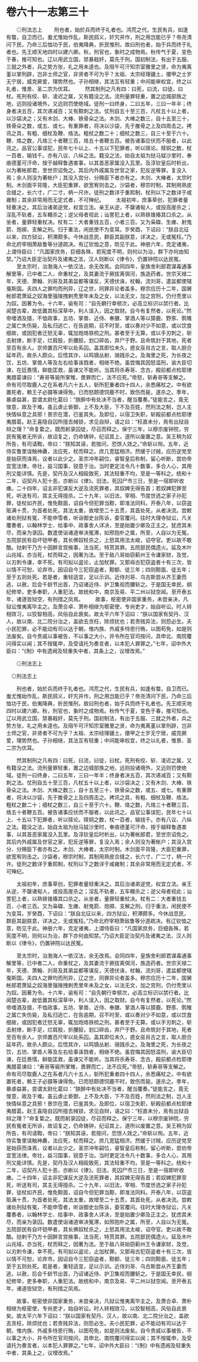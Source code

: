 # 卷六十一志第三十

　　◎刑法志上 　　刑也者，始於兵而终于礼者也。鸿荒之代，生民有兵，如逢有螫，自卫而已。蚩尤惟始作乱，斯民鸱义，奸宄并作，刑之用岂能已乎？帝尧清问下民，乃命三后恤功于民，伯夷降典，折民惟刑，故曰刑也者，始于兵而终于礼者也。先王顺天地四时以建六卿。秋，刑官也，象时之成物焉。秋传气于夏，变色于春，推可知也。辽以用武立国，禁暴戢奸，莫先于刑。国初制法，有出于五服、三就之外者，兵之势方张，礼之用未遑也。及阻午可汗知宗室雅里之贤，命为夷离堇以掌刑辟，岂非士师之官，非贤者不可为乎？太祖、太宗经理疆土，擐甲之士岁无宁居，威克厥爱，理势然也。子孙相继，其法互有轻重；中间能审权宜，终之以礼者，惟景、圣二宗为优耳。 　　然其制刑之凡有四：曰死，曰流，曰徒，曰杖。死刑有绞、斩、凌迟之属，又有籍没之法。流刑量罪轻重，置之边城部族之地，远则投诸境外，又远则罚使绝域。徒刑一曰终身，二曰五年，三曰一年半；终身者决五百，其次递减百；又有黥刺之法。仗刑自五十至三百，凡杖五十以上者，以沙袋决之；又有木剑、大棒、铁骨朵之法。木剑、大棒之数三，自十五至三十，铁骨朵之数，或五、或七。有重罪者，将决以沙袋，先于脽骨之上及四周击之。拷讯之具，有粗、细杖及鞭、烙法。粗杖之数二十；细杖之数三，自三十至于六十。鞭、烙之数，凡烙三十者鞭三百，烙五十者鞭五百。被告诸事应伏而不服者，以此讯之。品官公事误犯，民年七十以上、十五以下犯罪者，听以赎论。赎铜之数，杖一百者，输钱千。亦有八议、八纵之法。籍没之法，始自太祖为挞马狘沙里时，奉痕德堇可汗命，按于越释鲁遇害事，以其首恶家属没入瓦里。及淳钦皇后时析出，以为著帐郎君，至世宗诏免之。其后内外戚属及世官之家，犯反逆等罪，复没入焉；余人则没为著帐户；其没入宫分、分赐臣下者亦有之。木剑、大棒者，太宗时制。木剑面平背隆，大臣犯重罪，欲宽宥则击之。沙袋者，穆宗时制，其制用熟皮合缝之，长六寸，广二寸，柄一尺许。徒刑之数详于重熙制，杖刑以下之数详于咸雍制；其余非常用而无定式者，不可殚纪。 　　太祖初年，庶事草创，犯罪者量轻重决之。其后治诸弟逆党，权宜立法。亲王从逆，不罄诸甸人，或投高崖杀之；淫乱不轨者，五车轘杀之；逆父母者视此；讪詈犯上者，以熟铁锥摏其口杀之。从坐者，量罪轻重杖决。杖有二：大者重钱五百，小者三百。又为枭磔、生瘗、射鬼箭、炮掷、支解之刑。归于重法，闲民使不为变耳。岁癸酉，下诏曰：“朕自北征以来，四方狱讼，积滞颇多。今休战息民，群臣其副朕意，详决之，无或冤枉。”乃命北府宰相萧敌鲁等分道疏决。有辽钦恤之意，昉见于此。神册六年，克定诸夷，上谓侍臣曰：“凡国家庶务，巨细各殊，若宪度不明，则何以为治，群下亦何由知禁。”乃诏大臣定治契丹及诸夷之法，汉人则断以《律令》，仍置钟院以达民冤。 　　至太宗时，治渤海人一依汉法，余无改焉。会同四年，皇族舍利郎君谋毒通事解里等，已中者二人，命重杖之，及其妻流于厥拔离弭河，族造药者。世宗天禄二年，天德、萧翰、刘哥及其弟盆都等谋反，天德伏诛，杖翰，流刘哥，遣盆都使辖戛斯国。夫四人之罪均而刑异，辽之世，同罪异论者盖多。穆宗应历十二年，国舅帐郎君萧延之奴海里强陵拽剌秃里年未及之女，以法无文，加之宫刑，仍付秃里以为奴。因著为令。十六年，谕有司：“自先朝行幸顿次，必高立标识以禁行者。比闻楚古辈，故低置其标深草中，利人误入，因之取财。自今有复然者，以死论。”然帝嗜酒及猎，不恤政事，五坊、掌兽、近侍、奉膳、掌酒人等以獐鹿、野豕、鹘雉之属亡失伤毙，及私归逃亡，在告逾期，召不时至，或以奏对少不如意，或以饮食细故，或因犯者迁怒无辜，辄加炮烙铁梳之刑。甚者至于无算。或以手刃刺之，斩击射燎，断手足，烂肩股，折腰胫，划口碎齿，弃尸于野。且命筑封于其地，死者至百有余人。京师置百尺牢以处系囚。盖其即位未久，惑女巫肖古之言，取人胆合延年药，故杀人颇众。后悟其诈，以鸣镝丛射、骑践杀之。及海里之死，为长夜之饮，五坊、掌兽人等及左右给事诛戮者，相继不绝。虽尝悔其因怒滥刑，谕大臣切谏，在廷畏懦，鲜能匡救，虽谏又不能听。当其将杀寿哥、念古，殿前都点检耶律夷腊葛谏曰：“寿哥等毙所掌雉，畏罪而亡，法不应死。”帝怒，斩寿哥等支解之。命有司尽取鹿人之在系者凡六十五人，斩所犯重者四十四人，余悉痛杖之。中有欲置死者，赖王子必摄等谏得免。已而怒颇德饲鹿不时，致伤而毙，遂杀之。季年，暴虐益甚，尝谓太尉化葛曰：“朕醉中有处决不当者，醒当覆奏。”徒能言之，竟无悛意，故及于难。虽云虐止亵御，上不及大臣，下不及百姓，然刑法之制，岂人主快情纵意之具邪！景宗在潜，已鉴其失。及即位，以宿卫失职，斩殿前都点检耶律夷腊葛。赵王喜隐自囚所擅去械锁，求见自辩，语之曰：“枉直未分，焉有出狱自辩之理？”命复絷之。既而躬录囚徒，尽召而释之。保宁三年，以穆宗废钟院，穷民有冤者无所诉，故诏复之，仍命铸钟，纪诏其上，道所以废置之意。吴王稍为奴所告，有司请鞫，帝曰：“朕知其诬，若按问，恐馀人效之。”命斩以徇。五年，近侍实鲁里误触神纛，法应死，杖而释之。庶几宽猛相济。然缓于讨贼，应历逆党至是始获而诛焉，议者以此少之。圣宗冲年嗣位，睿智皇后称制，留心听断，尝劝帝宜宽法律。帝壮，益习国事，锐意于治。当时更定法令凡十数事，多合人心，其用刑又能详慎。先是，契丹及汉人相殴致死，其法轻重不均，至是一等科之。统和十二年，诏契丹人犯十恶，亦断以《律》。旧法，死囚尸市三日，至是一宿即听收瘗。二十四年，诏主非犯谋反大逆及流死罪者，其奴婢无得告首；若奴婢犯罪至死，听送有司，其主无得擅杀。二十九年，以旧法，宰相、节度世选之家子孙犯罪，徒杖如齐民，惟免黥面，诏自今但犯罪当黥，即准法同科。开泰八年，以窃盗赃满十贯，为首者处死，其法太重，故增至二十五贯，其首处死，从者决流。尝敕诸处刑狱有冤，不能申雪者，听诣御史台陈诉，委官覆问。往时大理寺狱讼，凡关覆奏者，以翰林学士、给事中、政事舍人详决，至是始置少卿及正主之。犹虑其未尽，而亲为录囚。数遣使诣诸道审决冤滞，如邢抱朴之属，所至，人自以为无冤。五院部民有自坏铠甲者，其长佛奴杖杀之，上怒其用法太峻，诏夺官。吏以故不敢酷。挞剌干乃方十因醉言宫掖事，法当死，特贳其罪。五院部民偶遗火。延及木叶山兆域，亦当死，杖而释之，因著为法。至于敌八哥始窃蓟州王令谦家财，及觉，以刃刺令谦，幸不死。有司拟以盗论，止加杖罪。又那母古犯窃盗者十有三次，皆以情不可恕，论弃市。因诏自今三犯窃盗者，黥额、徒三年；四则黥面、徒五年；至于五则处死。若是者，重轻适宜，足以示训。近侍刘哥、乌古斯尝从齐王妻而逃，以赦，后会千龄节出首，乃诏诸近侍、护卫集视而腰斩之。于是国无幸民，纲纪修举，吏多奉职，人重犯法。故统和中，南京及易、平二州以狱空闻。至开泰五年，诸道皆狱空，有刑措之凤焉。 　　故事，枢密使非国家重务，未尝亲决，凡狱讼惟夷离毕主之。及萧合卓、萧朴相继为枢密使，专尚吏才，始自听讼。时人转相效习，以狡智相高，风俗自此衰矣。故太平六年下诏曰：“朕以国家有契丹、汉人，故以南、北二院分治之，盖欲去贪枉，除烦扰也；若贵贱异法，则怨必生。夫小民犯罪，必不能动有司以达于朝，惟内族、外戚多恃恩行贿，以图苟免，如是则法废矣。自今贵戚以事被告，不以事之大小，并令所在官司按问，具申北、南院覆问得实以闻；其不按辄申，及受请托为奏言者，以本犯人罪罪之。”七年，诏中外大臣曰：“《制》中有遗阙及轻重失中者，其条上之，议增改焉。”

　　◎刑法志上

　◎刑法志上

　　刑也者，始於兵而终于礼者也。鸿荒之代，生民有兵，如逢有螫，自卫而已。蚩尤惟始作乱，斯民鸱义，奸宄并作，刑之用岂能已乎？帝尧清问下民，乃命三后恤功于民，伯夷降典，折民惟刑，故曰刑也者，始于兵而终于礼者也。先王顺天地四时以建六卿。秋，刑官也，象时之成物焉。秋传气于夏，变色于春，推可知也。辽以用武立国，禁暴戢奸，莫先于刑。国初制法，有出于五服、三就之外者，兵之势方张，礼之用未遑也。及阻午可汗知宗室雅里之贤，命为夷离堇以掌刑辟，岂非士师之官，非贤者不可为乎？太祖、太宗经理疆土，擐甲之士岁无宁居，威克厥爱，理势然也。子孙相继，其法互有轻重；中间能审权宜，终之以礼者，惟景、圣二宗为优耳。

　　然其制刑之凡有四：曰死，曰流，曰徒，曰杖。死刑有绞、斩、凌迟之属，又有籍没之法。流刑量罪轻重，置之边城部族之地，远则投诸境外，又远则罚使绝域。徒刑一曰终身，二曰五年，三曰一年半；终身者决五百，其次递减百；又有黥刺之法。仗刑自五十至三百，凡杖五十以上者，以沙袋决之；又有木剑、大棒、铁骨朵之法。木剑、大棒之数三，自十五至三十，铁骨朵之数，或五、或七。有重罪者，将决以沙袋，先于脽骨之上及四周击之。拷讯之具，有粗、细杖及鞭、烙法。粗杖之数二十；细杖之数三，自三十至于六十。鞭、烙之数，凡烙三十者鞭三百，烙五十者鞭五百。被告诸事应伏而不服者，以此讯之。品官公事误犯，民年七十以上、十五以下犯罪者，听以赎论。赎铜之数，杖一百者，输钱千。亦有八议、八纵之法。籍没之法，始自太祖为挞马狘沙里时，奉痕德堇可汗命，按于越释鲁遇害事，以其首恶家属没入瓦里。及淳钦皇后时析出，以为著帐郎君，至世宗诏免之。其后内外戚属及世官之家，犯反逆等罪，复没入焉；余人则没为著帐户；其没入宫分、分赐臣下者亦有之。木剑、大棒者，太宗时制。木剑面平背隆，大臣犯重罪，欲宽宥则击之。沙袋者，穆宗时制，其制用熟皮合缝之，长六寸，广二寸，柄一尺许。徒刑之数详于重熙制，杖刑以下之数详于咸雍制；其余非常用而无定式者，不可殚纪。

　　太祖初年，庶事草创，犯罪者量轻重决之。其后治诸弟逆党，权宜立法。亲王从逆，不罄诸甸人，或投高崖杀之；淫乱不轨者，五车轘杀之；逆父母者视此；讪詈犯上者，以熟铁锥摏其口杀之。从坐者，量罪轻重杖决。杖有二：大者重钱五百，小者三百。又为枭磔、生瘗、射鬼箭、炮掷、支解之刑。归于重法，闲民使不为变耳。岁癸酉，下诏曰：“朕自北征以来，四方狱讼，积滞颇多。今休战息民，群臣其副朕意，详决之，无或冤枉。”乃命北府宰相萧敌鲁等分道疏决。有辽钦恤之意，昉见于此。神册六年，克定诸夷，上谓侍臣曰：“凡国家庶务，巨细各殊，若宪度不明，则何以为治，群下亦何由知禁。”乃诏大臣定治契丹及诸夷之法，汉人则断以《律令》，仍置钟院以达民冤。

　　至太宗时，治渤海人一依汉法，余无改焉。会同四年，皇族舍利郎君谋毒通事解里等，已中者二人，命重杖之，及其妻流于厥拔离弭河，族造药者。世宗天禄二年，天德、萧翰、刘哥及其弟盆都等谋反，天德伏诛，杖翰，流刘哥，遣盆都使辖戛斯国。夫四人之罪均而刑异，辽之世，同罪异论者盖多。穆宗应历十二年，国舅帐郎君萧延之奴海里强陵拽剌秃里年未及之女，以法无文，加之宫刑，仍付秃里以为奴。因著为令。十六年，谕有司：“自先朝行幸顿次，必高立标识以禁行者。比闻楚古辈，故低置其标深草中，利人误入，因之取财。自今有复然者，以死论。”然帝嗜酒及猎，不恤政事，五坊、掌兽、近侍、奉膳、掌酒人等以獐鹿、野豕、鹘雉之属亡失伤毙，及私归逃亡，在告逾期，召不时至，或以奏对少不如意，或以饮食细故，或因犯者迁怒无辜，辄加炮烙铁梳之刑。甚者至于无算。或以手刃刺之，斩击射燎，断手足，烂肩股，折腰胫，划口碎齿，弃尸于野。且命筑封于其地，死者至百有余人。京师置百尺牢以处系囚。盖其即位未久，惑女巫肖古之言，取人胆合延年药，故杀人颇众。后悟其诈，以鸣镝丛射、骑践杀之。及海里之死，为长夜之饮，五坊、掌兽人等及左右给事诛戮者，相继不绝。虽尝悔其因怒滥刑，谕大臣切谏，在廷畏懦，鲜能匡救，虽谏又不能听。当其将杀寿哥、念古，殿前都点检耶律夷腊葛谏曰：“寿哥等毙所掌雉，畏罪而亡，法不应死。”帝怒，斩寿哥等支解之。命有司尽取鹿人之在系者凡六十五人，斩所犯重者四十四人，余悉痛杖之。中有欲置死者，赖王子必摄等谏得免。已而怒颇德饲鹿不时，致伤而毙，遂杀之。季年，暴虐益甚，尝谓太尉化葛曰：“朕醉中有处决不当者，醒当覆奏。”徒能言之，竟无悛意，故及于难。虽云虐止亵御，上不及大臣，下不及百姓，然刑法之制，岂人主快情纵意之具邪！景宗在潜，已鉴其失。及即位，以宿卫失职，斩殿前都点检耶律夷腊葛。赵王喜隐自囚所擅去械锁，求见自辩，语之曰：“枉直未分，焉有出狱自辩之理？”命复絷之。既而躬录囚徒，尽召而释之。保宁三年，以穆宗废钟院，穷民有冤者无所诉，故诏复之，仍命铸钟，纪诏其上，道所以废置之意。吴王稍为奴所告，有司请鞫，帝曰：“朕知其诬，若按问，恐馀人效之。”命斩以徇。五年，近侍实鲁里误触神纛，法应死，杖而释之。庶几宽猛相济。然缓于讨贼，应历逆党至是始获而诛焉，议者以此少之。圣宗冲年嗣位，睿智皇后称制，留心听断，尝劝帝宜宽法律。帝壮，益习国事，锐意于治。当时更定法令凡十数事，多合人心，其用刑又能详慎。先是，契丹及汉人相殴致死，其法轻重不均，至是一等科之。统和十二年，诏契丹人犯十恶，亦断以《律》。旧法，死囚尸市三日，至是一宿即听收瘗。二十四年，诏主非犯谋反大逆及流死罪者，其奴婢无得告首；若奴婢犯罪至死，听送有司，其主无得擅杀。二十九年，以旧法，宰相、节度世选之家子孙犯罪，徒杖如齐民，惟免黥面，诏自今但犯罪当黥，即准法同科。开泰八年，以窃盗赃满十贯，为首者处死，其法太重，故增至二十五贯，其首处死，从者决流。尝敕诸处刑狱有冤，不能申雪者，听诣御史台陈诉，委官覆问。往时大理寺狱讼，凡关覆奏者，以翰林学士、给事中、政事舍人详决，至是始置少卿及正主之。犹虑其未尽，而亲为录囚。数遣使诣诸道审决冤滞，如邢抱朴之属，所至，人自以为无冤。五院部民有自坏铠甲者，其长佛奴杖杀之，上怒其用法太峻，诏夺官。吏以故不敢酷。挞剌干乃方十因醉言宫掖事，法当死，特贳其罪。五院部民偶遗火。延及木叶山兆域，亦当死，杖而释之，因著为法。至于敌八哥始窃蓟州王令谦家财，及觉，以刃刺令谦，幸不死。有司拟以盗论，止加杖罪。又那母古犯窃盗者十有三次，皆以情不可恕，论弃市。因诏自今三犯窃盗者，黥额、徒三年；四则黥面、徒五年；至于五则处死。若是者，重轻适宜，足以示训。近侍刘哥、乌古斯尝从齐王妻而逃，以赦，后会千龄节出首，乃诏诸近侍、护卫集视而腰斩之。于是国无幸民，纲纪修举，吏多奉职，人重犯法。故统和中，南京及易、平二州以狱空闻。至开泰五年，诸道皆狱空，有刑措之凤焉。

　　故事，枢密使非国家重务，未尝亲决，凡狱讼惟夷离毕主之。及萧合卓、萧朴相继为枢密使，专尚吏才，始自听讼。时人转相效习，以狡智相高，风俗自此衰矣。故太平六年下诏曰：“朕以国家有契丹、汉人，故以南、北二院分治之，盖欲去贪枉，除烦扰也；若贵贱异法，则怨必生。夫小民犯罪，必不能动有司以达于朝，惟内族、外戚多恃恩行贿，以图苟免，如是则法废矣。自今贵戚以事被告，不以事之大小，并令所在官司按问，具申北、南院覆问得实以闻；其不按辄申，及受请托为奏言者，以本犯人罪罪之。”七年，诏中外大臣曰：“《制》中有遗阙及轻重失中者，其条上之，议增改焉。”